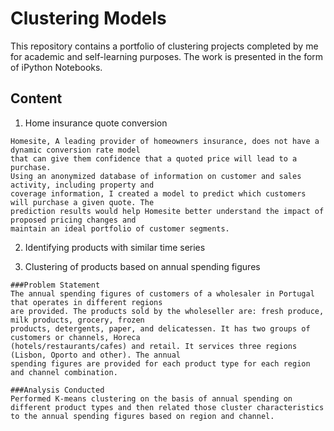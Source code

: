 # Clustering Models 

This repository contains a portfolio of clustering projects completed by me for academic and self-learning purposes. The work is presented in the form of iPython Notebooks.

## Content

1. Home insurance quote conversion
```
Homesite, A leading provider of homeowners insurance, does not have a dynamic conversion rate model 
that can give them confidence that a quoted price will lead to a purchase. 
Using an anonymized database of information on customer and sales activity, including property and 
coverage information, I created a model to predict which customers will purchase a given quote. The 
prediction results would help Homesite better understand the impact of proposed pricing changes and 
maintain an ideal portfolio of customer segments. 
```

2. Identifying products with similar time series

3. Clustering of products based on annual spending figures 
```
###Problem Statement
The annual spending figures of customers of a wholesaler in Portugal that operates in different regions 
are provided. The products sold by the wholeseller are: fresh produce, milk products, grocery, frozen 
products, detergents, paper, and delicatessen. It has two groups of customers or channels, Horeca
(hotels/restaurants/cafes) and retail. It services three regions (Lisbon, Oporto and other). The annual 
spending figures are provided for each product type for each region and channel combination.

###Analysis Conducted
Performed K-means clustering on the basis of annual spending on different product types and then related those cluster characteristics to the annual spending figures based on region and channel. 
```

